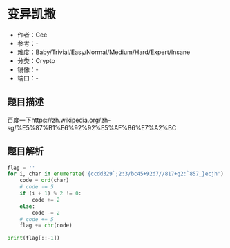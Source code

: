 # 变异凯撒

- 作者：Cee
- 参考：-
- 难度：Baby/Trivial/Easy/Normal/Medium/Hard/Expert/Insane
- 分类：Crypto
- 镜像：-
- 端口：-

## 题目描述

百度一下https://zh.wikipedia.org/zh-sg/%E5%87%B1%E6%92%92%E5%AF%86%E7%A2%BC

## 题目解析

```python
flag = ''
for i, char in enumerate('{ccdd329`;2:3/bc45+92d7//817+g2:`857_}ecjh'):
    code = ord(char)
    # code -= 5
    if (i + 1) % 2 != 0:
        code += 2
    else:
        code -= 2
    # code += 5
    flag += chr(code)

print(flag[::-1])
```
